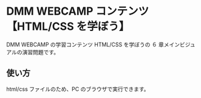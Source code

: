 # DMM WEBCAMP コンテンツ【HTML/CSS を学ぼう】

DMM WEBCAMP の学習コンテンツ HTML/CSS を学ぼうの ６ 章メインビジュアルの演習問題です。

## 使い方

html/css ファイルのため、PC のブラウザで実行できます。
